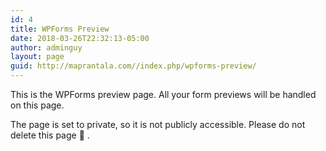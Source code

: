 ```yaml
---
id: 4
title: WPForms Preview
date: 2018-03-26T22:32:13-05:00
author: adminguy
layout: page
guid: http://maprantala.com//index.php/wpforms-preview/
---
```

This is the WPForms preview page. All your form previews will be handled on this page.

The page is set to private, so it is not publicly accessible. Please do not delete this page 🙂 .